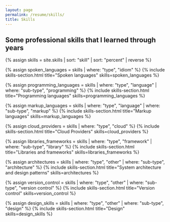 ```yaml
---
layout: page
permalink: /resume/skills/
title: Skills
---
```


## Some professional skills that I learned through years

{% assign skills = site.skills | sort: "skill" | sort: "percent" | reverse %}

{% assign spoken_languages = skills | where: "type", "idiom" %}
{% include skills-section.html title="Spoken languages" skills=spoken_languages %}

{% assign programming_languages = skills | where: "type", "language" | where: "sub-type", "programming" %}
{% include skills-section.html title="Programming languages" skills=programming_languages %}

{% assign markup_languages = skills | where: "type", "language" | where: "sub-type", "markup" %}
{% include skills-section.html title="Markup languages" skills=markup_languages %}

{% assign cloud_providers = skills | where: "type", "cloud" %}
{% include skills-section.html title="Cloud Providers" skills=cloud_providers %}

{% assign libraries_frameworks = skills | where: "type", "framework" | where: "sub-type", "library" %}
{% include skills-section.html title="Libraries and frameworks" skills=libraries_frameworks %}

{% assign architectures = skills | where: "type", "other" | where: "sub-type", "architecture" %}
{% include skills-section.html title="System architecture and design patterns" skills=architectures %}

{% assign version_control = skills | where: "type", "other" | where: "sub-type", "version control" %}
{% include skills-section.html title="Version control" skills=version_control %}

{% assign design_skills = skills | where: "type", "other" | where: "sub-type", "design" %}
{% include skills-section.html title="Design" skills=design_skills %}
